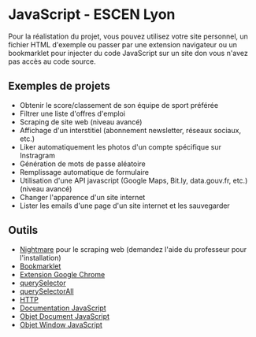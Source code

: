 JavaScript - ESCEN Lyon
=======================

Pour la réalistation du projet, vous pouvez utilisez votre site personnel,
un fichier HTML d'exemple ou passer par une extension navigateur ou un bookmarklet
pour injecter du code JavaScript sur un site don vous n'avez pas accès au
code source.

Exemples de projets
-------------------

- Obtenir le score/classement de son équipe de sport préférée
- Filtrer une liste d'offres d'emploi
- Scraping de site web (niveau avancé)
- Affichage d'un interstitiel (abonnement newsletter, réseaux sociaux, etc.)
- Liker automatiquement les photos d'un compte spécifique sur Instragram
- Génération de mots de passe aléatoire
- Remplissage automatique de formulaire
- Utilisation d'une API javascript (Google Maps, Bit.ly, data.gouv.fr, etc.) (niveau avancé)
- Changer l'apparence d'un site internet
- Lister les emails d'une page d'un site internet et les sauvegarder


Outils
------

- [Nightmare](http://www.nightmarejs.org/) pour le scraping web (demandez l'aide du professeur pour l'installation)
- [Bookmarklet](http://mrcoles.com/bookmarklet/)
- [Extension Google Chrome](https://developer.chrome.com/extensions/getstarted)
- [querySelector](https://developer.mozilla.org/fr/docs/Web/API/Document/querySelector)
- [querySelectorAll](https://developer.mozilla.org/fr/docs/Web/API/document/querySelectorAll)
- [HTTP](https://developer.mozilla.org/en-US/docs/Web/API/Fetch_API/Using_Fetch)
- [Documentation JavaScript](https://developer.mozilla.org/fr/docs/Web/JavaScript/Reference)
- [Objet Document JavaScript](https://developer.mozilla.org/en-US/docs/Web/API/Document)
- [Objet Window JavaScript](https://developer.mozilla.org/en-US/docs/Web/API/Window)
